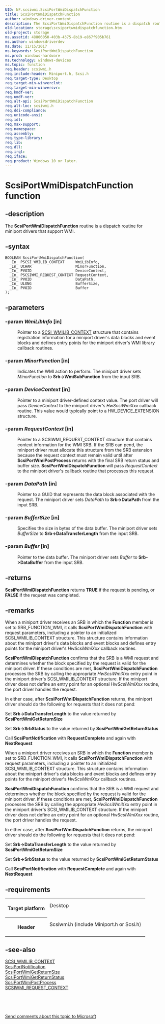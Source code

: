 ```yaml
---
UID: NF.scsiwmi.ScsiPortWmiDispatchFunction
title: ScsiPortWmiDispatchFunction
author: windows-driver-content
description: The ScsiPortWmiDispatchFunction routine is a dispatch routine for miniport drivers that support WMI.
old-location: storage\scsiportwmidispatchfunction.htm
old-project: storage
ms.assetid: 48806050-403b-4375-8b19-e867f905b761
ms.author: windowsdriverdev
ms.date: 11/15/2017
ms.keywords: ScsiPortWmiDispatchFunction
ms.prod: windows-hardware
ms.technology: windows-devices
ms.topic: function
req.header: scsiwmi.h
req.include-header: Miniport.h, Scsi.h
req.target-type: Desktop
req.target-min-winverclnt: 
req.target-min-winversvr: 
req.kmdf-ver: 
req.umdf-ver: 
req.alt-api: ScsiPortWmiDispatchFunction
req.alt-loc: scsiwmi.h
req.ddi-compliance: 
req.unicode-ansi: 
req.idl: 
req.max-support: 
req.namespace: 
req.assembly: 
req.type-library: 
req.lib: 
req.dll: 
req.irql: 
req.iface: 
req.product: Windows 10 or later.
---
```


# ScsiPortWmiDispatchFunction function



## -description
<p>The <b>ScsiPortWmiDispatchFunction</b> routine is a dispatch routine for miniport drivers that support WMI. </p>


## -syntax

````
BOOLEAN ScsiPortWmiDispatchFunction(
  _In_ PSCSI_WMILIB_CONTEXT     WmiLibInfo,
  _In_ UCHAR                    MinorFunction,
  _In_ PVOID                    DeviceContext,
  _In_ PSCSIWMI_REQUEST_CONTEXT RequestContext,
  _In_ PVOID                    DataPath,
  _In_ ULONG                    BufferSize,
  _In_ PVOID                    Buffer
);
````


## -parameters
<dl>

### -param <i>WmiLibInfo</i> [in]

<dd>
<p>Pointer to a <a href="https://msdn.microsoft.com/library/windows/hardware/ff565395">SCSI_WMILIB_CONTEXT</a> structure that contains registration information for a miniport driver's data blocks and event blocks and defines entry points for the miniport driver's WMI library callback routines.</p>
</dd>

### -param <i>MinorFunction</i> [in]

<dd>
<p>Indicates the WMI action to perform. The miniport driver sets <i>MinorFunction</i> to <b>Srb-&gt;WmiSubFunction</b> from the input SRB.</p>
</dd>

### -param <i>DeviceContext</i> [in]

<dd>
<p>Pointer to a miniport driver-defined context value. The port driver will pass <i>DeviceContext</i> to the miniport driver's <i>HwScsiWmiXxx</i> callback routine. This value would typically point to a HW_DEVICE_EXTENSION structure.</p>
</dd>

### -param <i>RequestContext</i> [in]

<dd>
<p>Pointer to a SCSIWMI_REQUEST_CONTEXT structure that contains context information for the WMI SRB. If the SRB can pend, the miniport driver must allocate this structure from the SRB extension because the request context must remain valid until after <b>ScsiPortWmiPostProcess</b> returns with the final SRB return status and buffer size. <b>ScsiPortWmiDispatchFunction </b>will pass <i>RequestContext</i> to the miniport driver's callback routine that processes this request.</p>
</dd>

### -param <i>DataPath</i> [in]

<dd>
<p>Pointer to a GUID that represents the data block associated with the request. The miniport driver sets <i>DataPath</i> to <b>Srb-&gt;DataPath</b> from the input SRB.</p>
</dd>

### -param <i>BufferSize</i> [in]

<dd>
<p>Specifies the size in bytes of the data buffer. The miniport driver sets <i>BufferSize</i> to <b>Srb-&gt;DataTransferLength</b> from the input SRB.</p>
</dd>

### -param <i>Buffer</i> [in]

<dd>
<p>Pointer to the data buffer. The miniport driver sets <i>Buffer</i> to <b>Srb-&gt;DataBuffer</b> from the input SRB.</p>
</dd>
</dl>

## -returns
<p><b>ScsiPortWmiDispatchFunction</b> returns <b>TRUE</b> if the request is pending, or <b>FALSE</b> if the request was completed.</p>

## -remarks
<p>When a miniport driver receives an SRB in which the <b>Function</b> member is set to SRB_FUNCTION_WMI, it calls <b>ScsiPortWmiDispatchFunction</b> with request parameters, including a pointer to an initialized SCSI_WMILIB_CONTEXT structure. This structure contains information about the miniport driver's data blocks and event blocks and defines entry points for the miniport driver's <i>HwScsiWmiXxx</i> callback routines. </p>

<p><b>ScsiPortWmiDispatchFunction</b> confirms that the SRB is a WMI request and determines whether the block specified by the request is valid for the miniport driver. If these conditions are met, <b>ScsiPortWmiDispatchFunction</b> processes the SRB by calling the appropriate <i>HwScsiWmiXxx</i> entry point in the miniport driver's SCSI_WMILIB_CONTEXT structure. If the miniport driver does not define an entry point for an optional <i>HwScsiWmiXxx</i> routine, the port driver handles the request.</p>

<p>In either case, after <b>ScsiPortWmiDispatchFunction</b> returns, the miniport driver should do the following for requests that it does not pend:</p>

<p>Set <b>Srb-&gt;DataTransferLength</b> to the value returned by <b>ScsiPortWmiGetReturnSize</b></p>

<p>Set <b>Srb-&gt;SrbStatus</b> to the value returned by <b>ScsiPortWmiGetReturnStatus</b></p>

<p>Call <b>ScsiPortNotification</b> with <b>RequestComplete</b> and again with <b>NextRequest</b></p>

<p>When a miniport driver receives an SRB in which the <b>Function</b> member is set to SRB_FUNCTION_WMI, it calls <b>ScsiPortWmiDispatchFunction</b> with request parameters, including a pointer to an initialized SCSI_WMILIB_CONTEXT structure. This structure contains information about the miniport driver's data blocks and event blocks and defines entry points for the miniport driver's <i>HwScsiWmiXxx</i> callback routines. </p>

<p><b>ScsiPortWmiDispatchFunction</b> confirms that the SRB is a WMI request and determines whether the block specified by the request is valid for the miniport driver. If these conditions are met, <b>ScsiPortWmiDispatchFunction</b> processes the SRB by calling the appropriate <i>HwScsiWmiXxx</i> entry point in the miniport driver's SCSI_WMILIB_CONTEXT structure. If the miniport driver does not define an entry point for an optional <i>HwScsiWmiXxx</i> routine, the port driver handles the request.</p>

<p>In either case, after <b>ScsiPortWmiDispatchFunction</b> returns, the miniport driver should do the following for requests that it does not pend:</p>

<p>Set <b>Srb-&gt;DataTransferLength</b> to the value returned by <b>ScsiPortWmiGetReturnSize</b></p>

<p>Set <b>Srb-&gt;SrbStatus</b> to the value returned by <b>ScsiPortWmiGetReturnStatus</b></p>

<p>Call <b>ScsiPortNotification</b> with <b>RequestComplete</b> and again with <b>NextRequest</b></p>

## -requirements
<table>
<tr>
<th width="30%">
<p>Target platform</p>
</th>
<td width="70%">
<dl>
<dt>Desktop</dt>
</dl>
</td>
</tr>
<tr>
<th width="30%">
<p>Header</p>
</th>
<td width="70%">
<dl>
<dt>Scsiwmi.h (include Miniport.h or Scsi.h)</dt>
</dl>
</td>
</tr>
</table>

## -see-also
<dl>
<dt>
<a href="https://msdn.microsoft.com/library/windows/hardware/ff565395">SCSI_WMILIB_CONTEXT</a>
</dt>
<dt>
<a href="https://msdn.microsoft.com/library/windows/hardware/ff564657">ScsiPortNotification</a>
</dt>
<dt>
<a href="https://msdn.microsoft.com/library/windows/hardware/ff564789">ScsiPortWmiGetReturnSize</a>
</dt>
<dt>
<a href="https://msdn.microsoft.com/library/windows/hardware/ff564791">ScsiPortWmiGetReturnStatus</a>
</dt>
<dt>
<a href="https://msdn.microsoft.com/library/windows/hardware/ff564796">ScsiPortWmiPostProcess</a>
</dt>
<dt>
<a href="https://msdn.microsoft.com/library/windows/hardware/ff564946">SCSIWMI_REQUEST_CONTEXT</a>
</dt>
</dl>
<p> </p>
<p> </p>
<p><a href="mailto:wsddocfb@microsoft.com?subject=Documentation%20feedback [storage\storage]:%20ScsiPortWmiDispatchFunction routine%20 RELEASE:%20(11/15/2017)&amp;body=%0A%0APRIVACY STATEMENT%0A%0AWe use your feedback to improve the documentation. We don't use your email address for any other purpose, and we'll remove your email address from our system after the issue that you're reporting is fixed. While we're working to fix this issue, we might send you an email message to ask for more info. Later, we might also send you an email message to let you know that we've addressed your feedback.%0A%0AFor more info about Microsoft's privacy policy, see http://privacy.microsoft.com/en-us/default.aspx." title="Send comments about this topic to Microsoft">Send comments about this topic to Microsoft</a></p>
